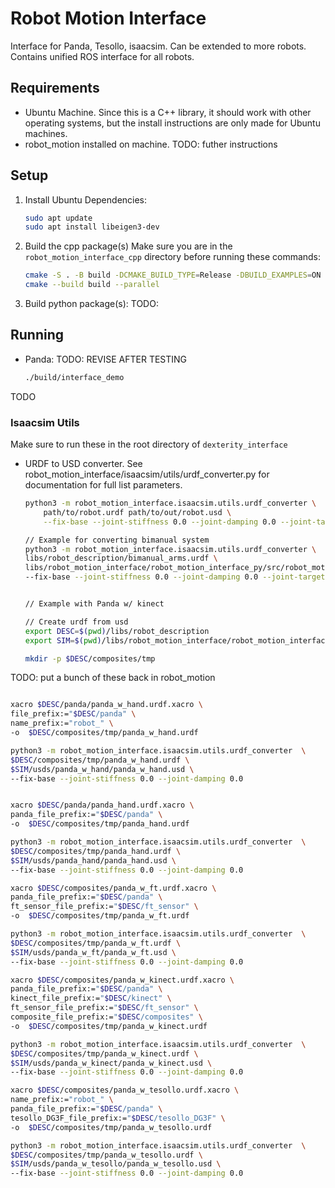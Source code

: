 # Robot Motion Interface
Interface for Panda, Tesollo, isaacsim. Can be extended to more robots. Contains unified ROS interface for all robots.

## Requirements
* Ubuntu Machine. Since this is a C++ library, it should work with other operating systems, but the install instructions are only made for Ubuntu machines.
* robot_motion installed on machine. TODO: futher instructions

## Setup
1. Install Ubuntu Dependencies:
    ```bash
    sudo apt update
    sudo apt install libeigen3-dev
    ```

2. Build the cpp package(s)
    Make sure you are in the `robot_motion_interface_cpp` directory before running these commands:
    ```bash
    cmake -S . -B build -DCMAKE_BUILD_TYPE=Release -DBUILD_EXAMPLES=ON
    cmake --build build --parallel
    ```
3. Build python package(s):
TODO:

## Running
* Panda: TODO: REVISE AFTER TESTING
    ```bash
    ./build/interface_demo
    ```
TODO

### Isaacsim Utils
Make sure to run these in the root directory of `dexterity_interface`

* URDF to USD converter. See robot_motion_interface/isaacsim/utils/urdf_converter.py for documentation for full list parameters.

    ```bash
    python3 -m robot_motion_interface.isaacsim.utils.urdf_converter \
        path/to/robot.urdf path/to/out/robot.usd \
        --fix-base --joint-stiffness 0.0 --joint-damping 0.0 --joint-target-type none 

    // Example for converting bimanual system
    python3 -m robot_motion_interface.isaacsim.utils.urdf_converter \
    libs/robot_description/bimanual_arms.urdf \
    libs/robot_motion_interface/robot_motion_interface_py/src/robot_motion_interface/isaacsim/usds/bimanual_arm/bimanual_arms.usd \
    --fix-base --joint-stiffness 0.0 --joint-damping 0.0 --joint-target-type none 


    // Example with Panda w/ kinect

    // Create urdf from usd
    export DESC=$(pwd)/libs/robot_description
    export SIM=$(pwd)/libs/robot_motion_interface/robot_motion_interface_py/src/robot_motion_interface_py/isaacsim

    mkdir -p $DESC/composites/tmp

    ```

TODO: put a bunch of these back in robot_motion

```bash

xacro $DESC/panda/panda_w_hand.urdf.xacro \
file_prefix:="$DESC/panda" \
name_prefix:="robot_" \
-o  $DESC/composites/tmp/panda_w_hand.urdf

python3 -m robot_motion_interface.isaacsim.utils.urdf_converter  \
$DESC/composites/tmp/panda_w_hand.urdf \
$SIM/usds/panda_w_hand/panda_w_hand.usd \
--fix-base --joint-stiffness 0.0 --joint-damping 0.0
```


```bash

xacro $DESC/panda/panda_hand.urdf.xacro \
panda_file_prefix:="$DESC/panda" \
-o  $DESC/composites/tmp/panda_hand.urdf

python3 -m robot_motion_interface.isaacsim.utils.urdf_converter  \
$DESC/composites/tmp/panda_hand.urdf \
$SIM/usds/panda_hand/panda_hand.usd \
--fix-base --joint-stiffness 0.0 --joint-damping 0.0
```


```bash
xacro $DESC/composites/panda_w_ft.urdf.xacro \
panda_file_prefix:="$DESC/panda" \
ft_sensor_file_prefix:="$DESC/ft_sensor" \
-o  $DESC/composites/tmp/panda_w_ft.urdf

python3 -m robot_motion_interface.isaacsim.utils.urdf_converter  \
$DESC/composites/tmp/panda_w_ft.urdf \
$SIM/usds/panda_w_ft/panda_w_ft.usd \
--fix-base --joint-stiffness 0.0 --joint-damping 0.0
```


```bash
xacro $DESC/composites/panda_w_kinect.urdf.xacro \
panda_file_prefix:="$DESC/panda" \
kinect_file_prefix:="$DESC/kinect" \
ft_sensor_file_prefix:="$DESC/ft_sensor" \
composite_file_prefix:="$DESC/composites" \
-o  $DESC/composites/tmp/panda_w_kinect.urdf

python3 -m robot_motion_interface.isaacsim.utils.urdf_converter  \
$DESC/composites/tmp/panda_w_kinect.urdf \
$SIM/usds/panda_w_kinect/panda_w_kinect.usd \
--fix-base --joint-stiffness 0.0 --joint-damping 0.0
```



```bash
xacro $DESC/composites/panda_w_tesollo.urdf.xacro \
name_prefix:="robot_" \
panda_file_prefix:="$DESC/panda" \
tesollo_DG3F_file_prefix:="$DESC/tesollo_DG3F" \
-o  $DESC/composites/tmp/panda_w_tesollo.urdf

python3 -m robot_motion_interface.isaacsim.utils.urdf_converter  \
$DESC/composites/tmp/panda_w_tesollo.urdf \
$SIM/usds/panda_w_tesollo/panda_w_tesollo.usd \
--fix-base --joint-stiffness 0.0 --joint-damping 0.0
```